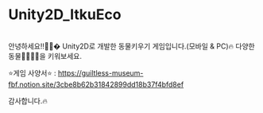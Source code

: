 # Unity2D_ItkuEco
\
안녕하세요!!👩🌈�
Unity2D로 개발한 동물키우기 게임입니다.(모바일 & PC)🔥
다양한 동물🦁🦝🐻🐼을 키워보세요.




⭐게임 사양서⭐ : 
  https://guiltless-museum-fbf.notion.site/3cbe8b62b31842899dd18b37f4bfd8ef
  
감사합니다.🔥
